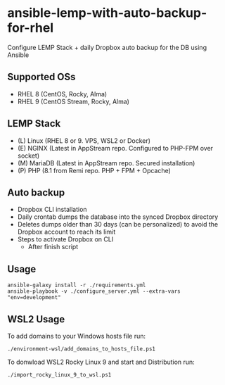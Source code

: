 # ansible-lemp-with-auto-backup-for-rhel
Configure LEMP Stack + daily Dropbox auto backup for the DB using Ansible
## Supported OSs
- RHEL 8 (CentOS, Rocky, Alma)
- RHEL 9 (CentOS Stream, Rocky, Alma)
## LEMP Stack
- (L) Linux (RHEL 8 or 9. VPS, WSL2 or Docker)
- (E) NGINX (Latest in AppStream repo. Configured to PHP-FPM over socket)
- (M) MariaDB (Latest in AppStream repo. Secured installation)
- (P) PHP (8.1 from Remi repo. PHP + FPM + Opcache)
## Auto backup
- Dropbox CLI installation
- Daily crontab dumps the database into the synced Dropbox directory
- Deletes dumps older than 30 days (can be personalized) to avoid the Dropbox account to reach its limit
- Steps to activate Dropbox on CLI
    - After finish script
## Usage
    ansible-galaxy install -r ./requirements.yml
    ansible-playbook -v ./configure_server.yml --extra-vars "env=development"
## WSL2 Usage
To add domains to your Windows hosts file run:

    ./environment-wsl/add_domains_to_hosts_file.ps1
To donwload WSL2 Rocky Linux 9 and start and Distribution run:

    ./import_rocky_linux_9_to_wsl.ps1
